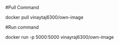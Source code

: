 #Pull Command

docker pull vinaytaj6300/own-image

#Run command

docker run -p 5000:5000 vinayraj6300/own-image
